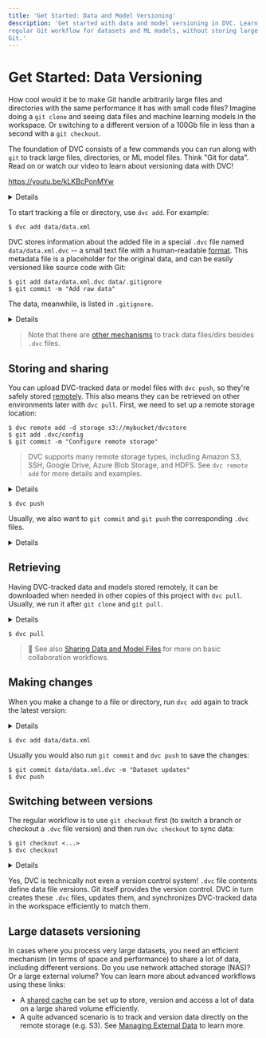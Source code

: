 ```yaml
---
title: 'Get Started: Data and Model Versioning'
description: 'Get started with data and model versioning in DVC. Learn how to use a
regular Git workflow for datasets and ML models, without storing large files in
Git.'
---
```


# Get Started: Data Versioning

How cool would it be to make Git handle arbitrarily large files and directories
with the same performance it has with small code files? Imagine doing a
`git clone` and seeing data files and machine learning models in the workspace.
Or switching to a different version of a 100Gb file in less than a second with a
`git checkout`.

The foundation of DVC consists of a few commands you can run along with `git` to
track large files, directories, or ML model files. Think "Git for data". Read on
or watch our video to learn about versioning data with DVC!

https://youtu.be/kLKBcPonMYw

<details>

### ⚙️ Expand to get an example dataset.

Having initialized a project in the previous section, we can get the data file
(which we'll be using later) like this:

```dvc
$ dvc get https://github.com/iterative/dataset-registry \
          get-started/data.xml -o data/data.xml
```

We use the fancy `dvc get` command to jump ahead a bit and show how a Git repo
becomes a source for datasets or models — what we call a "data/model registry".
`dvc get` can download any file or directory tracked in a <abbr>DVC
repository</abbr>. It's like `wget`, but for DVC or Git repos. In this case we
download the latest version of the `data.xml` file from the
[dataset registry](https://github.com/iterative/dataset-registry) repo as the
data source.

</details>

To start tracking a file or directory, use `dvc add`. For example:

```dvc
$ dvc add data/data.xml
```

DVC stores information about the added file in a special `.dvc` file named
`data/data.xml.dvc` -- a small text file with a human-readable [format]. This
metadata file is a placeholder for the original data, and can be easily
versioned like source code with Git:

```dvc
$ git add data/data.xml.dvc data/.gitignore
$ git commit -m "Add raw data"
```

The data, meanwhile, is listed in `.gitignore`.

<details>

### 💡 Expand to see what happens under the hood.

`dvc add` moved the data to the project's <abbr>cache</abbr>, and
<abbr>linked</abbr> it back to the <abbr>workspace</abbr>.

```dvc
$ tree .dvc/cache
../.dvc/cache
└── a3
    └── 04afb96060aad90176268345e10355
```

The hash value of the `data.xml` file we just added (`a304afb...`) determines
the cache path shown above. And if you check `data/data.xml.dvc`, you will find
it there too:

```yaml
outs:
  - md5: a304afb96060aad90176268345e10355
    path: data.xml
```

</details>

> Note that there are [other mechanisms] to track data files/dirs besides `.dvc`
> files.

[format]: /doc/user-guide/project-structure/dvc-files
[other mechanisms]: https://dvc.org/doc/start/data-pipelines#pipeline-stages

## Storing and sharing

You can upload DVC-tracked data or model files with `dvc push`, so they're
safely stored [remotely](/doc/command-reference/remote). This also means they
can be retrieved on other environments later with `dvc pull`. First, we need to
set up a remote storage location:

```dvc
$ dvc remote add -d storage s3://mybucket/dvcstore
$ git add .dvc/config
$ git commit -m "Configure remote storage"
```

> DVC supports many remote storage types, including Amazon S3, SSH, Google
> Drive, Azure Blob Storage, and HDFS. See `dvc remote add` for more details and
> examples.

<details>

### ⚙️ Expand to set up remote storage.

DVC remotes let you store a copy of the data tracked by DVC outside of the local
cache (usually a cloud storage service). For simplicity, let's set up a _local
remote_ in `/tmp/dvcstore` (create the dir first if needed):

```dvc
$ dvc remote add -d myremote /tmp/dvcstore
$ git commit .dvc/config -m "Configure local remote"
```

> While the term "local remote" may seem contradictory, it doesn't have to be.
> The "local" part refers to the type of location: another directory in the file
> system. "Remote" is what we call storage for <abbr>DVC projects</abbr>. It's
> essentially a local data backup.

</details>

```dvc
$ dvc push
```

Usually, we also want to `git commit` and `git push` the corresponding `.dvc`
files.

<details>

### 💡 Expand to see what happens under the hood.

`dvc push` copied the data <abbr>cached</abbr> locally to the remote storage we
set up earlier. You can check that the data has been stored in the DVC remote
with:

```dvc
$ tree /tmp/dvcstore
/tmp/dvcstore
└── a3
    └── 04afb96060aad90176268345e10355
```

</details>

## Retrieving

Having DVC-tracked data and models stored remotely, it can be downloaded when
needed in other copies of this <abbr>project</abbr> with `dvc pull`. Usually, we
run it after `git clone` and `git pull`.

<details>

### ⚙️ Expand to delete locally cached data.

If you've run `dvc push`, you can delete the cache (`.dvc/cache`) and
`data/data.xml` to experiment with `dvc pull`:

<toggle>
<tab title="Mac/Linux">

```dvc
$ rm -rf .dvc/cache
$ rm -f data/data.xml
```

</tab>
<tab title="Windows">

```powershell
rmdir .dvc\cache
del data\data.xml
```

</tab>
</toggle>

</details>

```dvc
$ dvc pull
```

> 📖 See also
> [Sharing Data and Model Files](/doc/use-cases/sharing-data-and-model-files)
> for more on basic collaboration workflows.

## Making changes

When you make a change to a file or directory, run `dvc add` again to track the
latest version:

<details>

### ⚙️ Expand to make some changes.

Let's say we obtained more data from some external source. We can pretend this
is the case by doubling the dataset:

<toggle>
<tab title="Mac/Linux">

```dvc
$ cp data/data.xml /tmp/data.xml
$ cat /tmp/data.xml >> data/data.xml
```

</tab>
<tab title="Windows">

```powershell
copy data\data.xml ...\tmp\data.xml
type .../tmp/data.xml >> data\data.xml
```

</tab>
</toggle>

</details>

```dvc
$ dvc add data/data.xml
```

Usually you would also run `git commit` and `dvc push` to save the changes:

```dvc
$ git commit data/data.xml.dvc -m "Dataset updates"
$ dvc push
```

## Switching between versions

The regular workflow is to use `git checkout` first (to switch a branch or
checkout a `.dvc` file version) and then run `dvc checkout` to sync data:

```dvc
$ git checkout <...>
$ dvc checkout
```

<details>

### ⚙️ Expand to get the previous version of the dataset.

Let's go back to the original version of the data:

```dvc
$ git checkout HEAD~1 data/data.xml.dvc
$ dvc checkout
```

Let's commit it (no need to do `dvc push` this time since this original version
of the dataset was already saved):

```dvc
$ git commit data/data.xml.dvc -m "Revert dataset updates"
```

</details>

Yes, DVC is technically not even a version control system! `.dvc` file contents
define data file versions. Git itself provides the version control. DVC in turn
creates these `.dvc` files, updates them, and synchronizes DVC-tracked data in
the <abbr>workspace</abbr> efficiently to match them.

## Large datasets versioning

In cases where you process very large datasets, you need an efficient mechanism
(in terms of space and performance) to share a lot of data, including different
versions. Do you use network attached storage (NAS)? Or a large external volume?
You can learn more about advanced workflows using these links:

- A [shared cache](/doc/user-guide/how-to/share-a-dvc-cache) can be set up to
  store, version and access a lot of data on a large shared volume efficiently.
- A quite advanced scenario is to track and version data directly on the remote
  storage (e.g. S3). See
  [Managing External Data](https://dvc.org/doc/user-guide/managing-external-data)
  to learn more.
